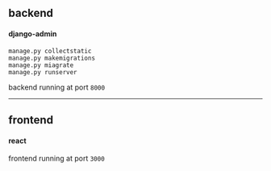 ## backend
#### django-admin

```
manage.py collectstatic
manage.py makemigrations
manage.py miagrate
manage.py runserver
```

backend running at port `8000`

---

## frontend
#### react

frontend running at port `3000`
